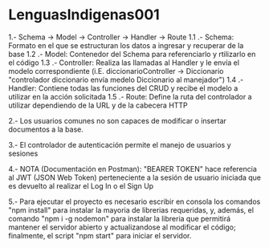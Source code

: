 # LenguasIndigenas001

1.- Schema -> Model -> Controller -> Handler -> Route
    1.1 .- Schema: Formato en el que se estructuran los datos a ingresar y recuperar de la base
    1.2 .- Model: Contenedor del Schema para referenciarlo y rtilizarlo en el código
    1.3 .- Controller: Realiza las llamadas al Handler y le envía el modelo correspondiente (i.E. diccionarioController -> Diccionario "controlador diccionario envía medelo Diccionario al manejador")
    1.4 .- Handler: Contiene todas las funciones del CRUD y recibe el modelo a utilizar en la acción solicitada
    1.5 .- Route: Define la ruta del controlador a utilizar dependiendo de la URL y de la cabecera HTTP

2.- Los usuarios comunes no son capaces de modificar o insertar documentos a la base.

3.- El controlador de autenticación permite el manejo de usuarios y sesiones

4.- NOTA (Documentación en Postman): "BEARER TOKEN" hace referencia al JWT (JSON Web Token) perteneciente a la sesión de usuario iniciada que es devuelto al realizar el Log In o el Sign Up

5.- Para ejecutar el proyecto es necesario escribir en consola los comandos "npm install" para instalar la mayoria de librerias requeridas, y, además, el comando "npm i -g nodemon" para instalar la libreria que permitirá mantener el servidor abierto y actualizandose al modificar el código; finalmente, el script "npm start" para iniciar el servidor.